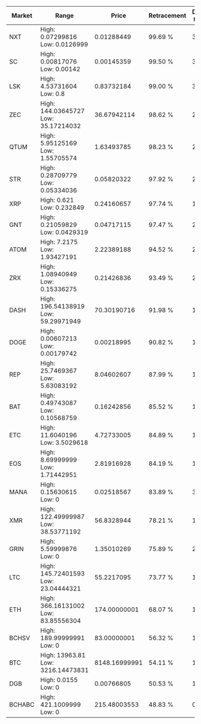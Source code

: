 | Market | Range | Price| Retracement | Doubles to 50% |
| --- | --- | --- | --- | --- |
| NXT | High: 0.07299816<br />Low: 0.0126999 | 0.01288449 | 99.69 % | 3.33 |
| SC | High: 0.00817076<br />Low: 0.00142 | 0.00145359 | 99.50 % | 3.30 |
| LSK | High: 4.53731604<br />Low: 0.8 | 0.83732184 | 99.00 % | 3.19 |
| ZEC | High: 144.03645727<br />Low: 35.17214032 | 36.67942114 | 98.62 % | 2.44 |
| QTUM | High: 5.95125169<br />Low: 1.55705574 | 1.63493785 | 98.23 % | 2.30 |
| STR | High: 0.28709779<br />Low: 0.05334036 | 0.05820322 | 97.92 % | 2.92 |
| XRP | High: 0.621<br />Low: 0.232849 | 0.24160657 | 97.74 % | 1.77 |
| GNT | High: 0.21059829<br />Low: 0.0429319 | 0.04717115 | 97.47 % | 2.69 |
| ATOM | High: 7.2175<br />Low: 1.93427191 | 2.22389188 | 94.52 % | 2.06 |
| ZRX | High: 1.08940949<br />Low: 0.15336275 | 0.21426836 | 93.49 % | 2.90 |
| DASH | High: 196.54138919<br />Low: 59.29971949 | 70.30190716 | 91.98 % | 1.82 |
| DOGE | High: 0.00607213<br />Low: 0.00179742 | 0.00218995 | 90.82 % | 1.80 |
| REP | High: 25.7469367<br />Low: 5.63083192 | 8.04602607 | 87.99 % | 1.95 |
| BAT | High: 0.49743087<br />Low: 0.10568759 | 0.16242856 | 85.52 % | 1.86 |
| ETC | High: 11.6040196<br />Low: 3.5029618 | 4.72733005 | 84.89 % | 1.60 |
| EOS | High: 8.69999999<br />Low: 1.71442951 | 2.81916928 | 84.19 % | 1.85 |
| MANA | High: 0.15630615<br />Low: 0 | 0.02518567 | 83.89 % | 3.10 |
| XMR | High: 122.49999987<br />Low: 38.53771192 | 56.8328944 | 78.21 % | 1.42 |
| GRIN | High: 5.59999876<br />Low: 0 | 1.35010269 | 75.89 % | 2.07 |
| LTC | High: 145.72401593<br />Low: 23.04444321 | 55.2217095 | 73.77 % | 1.53 |
| ETH | High: 366.16131002<br />Low: 83.85556304 | 174.00000001 | 68.07 % | 1.29 |
| BCHSV | High: 189.99999991<br />Low: 0 | 83.00000001 | 56.32 % | 1.14 |
| BTC | High: 13963.81<br />Low: 3216.14473831 | 8148.16999991 | 54.11 % | 1.05 |
| DGB | High: 0.0155<br />Low: 0 | 0.00766805 | 50.53 % | 1.01 |
| BCHABC | High: 421.1009999<br />Low: 0 | 215.48003553 | 48.83 % | 0.00 |
